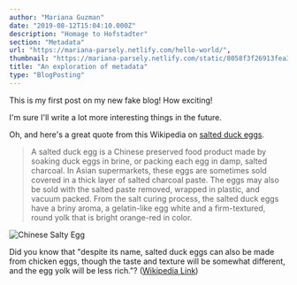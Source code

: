 ```yaml
---
author: "Mariana Guzman"
date: "2019-08-12T15:04:10.000Z"
description: "Homage to Hofstadter"
section: "Metadata"
url: "https://mariana-parsely.netlify.com/hello-world/",
thumbnail: "https://mariana-parsely.netlify.com/static/8058f3f26913fea3b6a89a73344fe94a/2b40c/salty_egg.jpg"
title: "An exploration of metadata"
type: "BlogPosting"
---
```


This is my first post on my new fake blog! How exciting!

I'm sure I'll write a lot more interesting things in the future.

Oh, and here's a great quote from this Wikipedia on
[salted duck eggs](http://en.wikipedia.org/wiki/Salted_duck_egg).

> A salted duck egg is a Chinese preserved food product made by soaking duck
> eggs in brine, or packing each egg in damp, salted charcoal. In Asian
> supermarkets, these eggs are sometimes sold covered in a thick layer of salted
> charcoal paste. The eggs may also be sold with the salted paste removed,
> wrapped in plastic, and vacuum packed. From the salt curing process, the
> salted duck eggs have a briny aroma, a gelatin-like egg white and a
> firm-textured, round yolk that is bright orange-red in color.

![Chinese Salty Egg](./salty_egg.jpg)

Did you know that "despite its name, salted duck eggs can also be made from
chicken eggs, though the taste and texture will be somewhat different, and the
egg yolk will be less rich."?
([Wikipedia Link](http://en.wikipedia.org/wiki/Salted_duck_egg))
